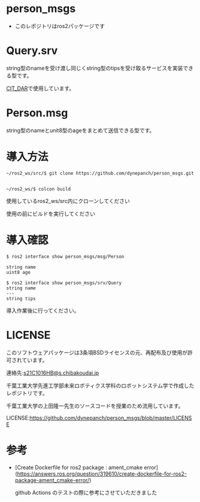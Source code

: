 # person_msgs

* このレポジトリはros2パッケージです

# Query.srv

string型のnameを受け渡し同じくstring型のtipsを受け取るサービスを実装できる型です。

[CIT_DAR](https://github.com/dynepanch/CIT_DAR)で使用しています。


# Person.msg

string型のnameとunit8型のageをまとめて送信できる型です。

# 導入方法

```
~/ros2_ws/src/$ git clone https://github.com/dynepanch/person_msgs.git


~/ros2_ws/$ colcon build

```
使用しているros2_ws/src内にクローンしてください

使用の前にビルドを実行してください

# 導入確認

```
$ ros2 interface show person_msgs/msg/Person

string name
uint8 age

$ ros2 interface show person_msgs/srv/Query
string name
---
string tips

```
導入作業後に行ってください。


# LICENSE

このソフトウェアパッケージは3条項BSDライセンスの元、再配布及び使用が許可されています。

連絡先:s21C1016HB@s.chibakoudai.jp

千葉工業大学先進工学部未来ロボティクス学科のロボットシステム学で作成したレポジトリです。

千葉工業大学の上田隆一先生のソースコードを授業のため流用しています。

LICENSE:https://github.com/dynepanch/person_msgs/blob/master/LICENSE

# 参考
* [Create Dockerfile for ros2 package : ament_cmake error]
(https://answers.ros.org/question/319610/create-dockerfile-for-ros2-package-ament_cmake-error/)
  
  github Actions のテストの際に参考にさせていただきました
